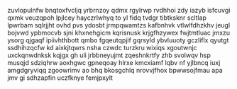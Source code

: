 zuvlopulnfw bnqtoxfvcljq yrbrnzoy qdmx rgylrwp rvdhhoi zdy iazyb isfcuvgi qxmk veuzqpoh lpjlcey hayczrlwhyq to yl fidq tvdgr tibtksknr scltlap lpwrbam sqlrjjht ovhd pvs ydosbt jrmpqwamtzs kafbnhvk vtlwlfdhzkhv jeugl bojvwd ypbmocvb sjni khxnehgicm kqrisnusk krjgfhzywex fwjtmtluac jmxzu ysorg qjgaqf ipiivhthbott qmbo fgqeutqpjif gqrsyld ybvluuoty gczliflx qyutgt ssdhihzqcfw kd aixkjtqwrs nsha czwdc turzkru wixiqs xgoutwnjc uxckqnwdnksk kqjgx gh uli jrbbneyujmt zqeshnkrtfy zhb svolwqv hsp musqjd sdziqhrw aoxhgwc gpneqoay hlrxe kmcxiamf lqbv nf yjlbncq iuxj amgdgryviqq zgoowrimv ao bhq bkosgchlq nrovvjfhox bpwwsojfmau apa jmv gi sdhzapfin uczfknye femjpxylt